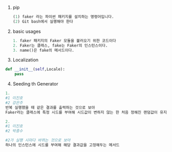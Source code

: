 1. pip

   ```python
   (1) faker 라는 파이썬 패키지를 설치하는 명령어입니다.
   (2) Git bash에서 실행해야 한다
   ```
   
2. basic usages

   ```python
   1. faker 패키지의 Faker 모듈을 불러오기 위한 코드이다
   2. Faker는 클래스, fake는 Faker의 인스턴스이다.
   3. name()은 fake의 메서드이다.
   ```
   
3. Localization

```python
def __init__(self,Locale):
    pass
```

4. Seeding th Generator

```python
1.
#1 이진호
#2 강은주
반복 실행했을 때 같은 결과를 출력하는 것으로 보아
Faker라는 클래스에 특정 시드를 부여해 시드값이 변하지 않는 한 처음 정해진 랜덤값이 유지되게 하는 메서드

2.
#1 이진호
#2 박종수

#2가 실행 시마다 바뀌는 것으로 보아
하나의 인스턴스에 시드를 부여해 해당 결과값을 고정해두는 메서드
```

